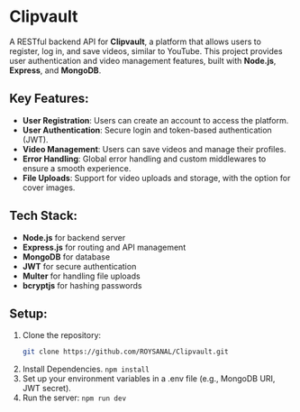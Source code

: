# Clipvault

A RESTful backend API for **Clipvault**, a platform that allows users to register, log in, and save videos, similar to YouTube. This project provides user authentication and video management features, built with **Node.js**, **Express**, and **MongoDB**.

## Key Features:

- **User Registration**: Users can create an account to access the platform.
- **User Authentication**: Secure login and token-based authentication (JWT).
- **Video Management**: Users can save videos and manage their profiles.
- **Error Handling**: Global error handling and custom middlewares to ensure a smooth experience.
- **File Uploads**: Support for video uploads and storage, with the option for cover images.

## Tech Stack:

- **Node.js** for backend server
- **Express.js** for routing and API management
- **MongoDB** for database
- **JWT** for secure authentication
- **Multer** for handling file uploads
- **bcryptjs** for hashing passwords

## Setup:

1. Clone the repository:
   ```bash
   git clone https://github.com/ROYSANAL/Clipvault.git
   ```
2. Install Dependencies.
   `npm install`
3. Set up your environment variables in a .env file (e.g., MongoDB URI, JWT secret).
4. Run the server:
   `npm run dev`
